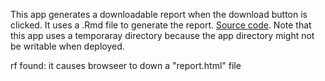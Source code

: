 This app generates a downloadable report when the download button is clicked. It uses a .Rmd file to generate the report. [Source code](https://github.com/rstudio/shiny-examples/tree/main/112-generate-report). Note that this app uses a temporaray directory because the app directory might not be writable when deployed.

rf found: it causes browseer to down a "report.html" file

